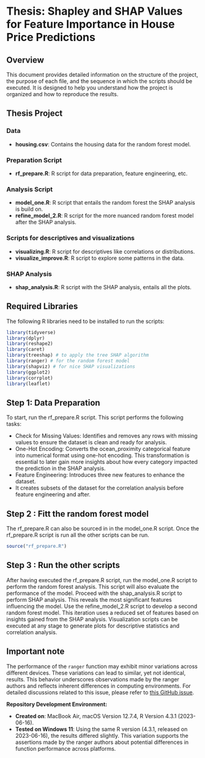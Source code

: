 # Thesis: Shapley and SHAP Values for Feature Importance in House Price Predictions

## Overview
This document provides detailed information on the structure of the project, the purpose of each file, and the sequence in which the scripts should be executed. It is designed to help you understand how the project is organized and how to reproduce the results.

## Thesis Project

### Data
- **housing.csv**: Contains the housing data for the random forest model.

### Preparation Script
- **rf_prepare.R**: R script for data preparation, feature engineering, etc.

### Analysis Script
- **model_one.R**: R script that entails the random forest the SHAP analysis is build on.
- **refine_model_2.R**: R script for the more nuanced random forest model after the SHAP analysis.

### Scripts for descriptives and visualizations
- **visualizing.R**: R script for descriptives like correlations or distributions.
- **visualize_improve.R**: R script to explore some patterns in the data.

### SHAP Analysis
- **shap_analysis.R**: R script with the SHAP analysis, entails all the plots.

## Required Libraries
The following R libraries need to be installed to run the scripts:

```R
library(tidyverse)
library(dplyr)
library(reshape2)
library(caret)
library(treeshap) # to apply the tree SHAP algorithm
library(ranger) # for the random forest model
library(shapviz) # for nice SHAP visualizations
library(ggplot2) 
library(corrplot)
library(leaflet)
```

## Step 1: Data Preparation
To start, run the rf_prepare.R script. This script performs the following tasks:
* Check for Missing Values: Identifies and removes any rows with missing values to ensure the dataset is clean and ready for analysis.
* One-Hot Encoding: Converts the ocean_proximity categorical feature into numerical format using one-hot encoding. This transformation is essential to later gain more insights about how every category impacted the prediction in the SHAP analysis.
* Feature Engineering: Introduces three new features to enhance the dataset.
* It creates subsets of the dataset for the correlation analysis before feature engineering and after.

## Step 2 : Fitt the random forest model
The rf_prepare.R can also be sourced in in the model_one.R script. Once the rf_prepare.R script is run all the other scripts can be run.

```R
source("rf_prepare.R")
```
## Step 3 : Run the other scripts
After having executed the rf_prepare.R script, run the model_one.R script to perform the random forest analysis. This script will also evaluate the performance of the model. Proceed with the shap_analysis.R script to perform SHAP analysis. This reveals the most significant features influencing the model. Use the refine_model_2.R script to develop a second random forest model. This iteration uses a reduced set of features based on insights gained from the SHAP analysis. Visualization scripts can be executed at any stage to generate plots for descriptive statistics and correlation analysis. 




## Important note
The performance of the `ranger` function may exhibit minor variations across different devices. These variations can lead to similar, yet not identical, results. This behavior underscores observations made by the ranger authors and reflects inherent differences in computing environments.
For detailed discussions related to this issue, please refer to [this GitHub issue](https://github.com/imbs-hl/ranger/issues/533).

**Repository Development Environment:**
- **Created on**: MacBook Air, macOS Version 12.7.4, R Version 4.3.1 (2023-06-16).
- **Tested on Windows 11**: Using the same R version (4.3.1, released on 2023-06-16), the results differed slightly. This variation supports the assertions made by the ranger authors about potential differences in function performance across platforms.









